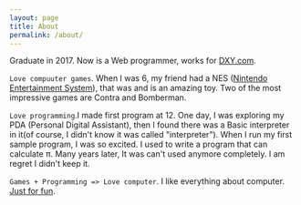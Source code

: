 ```yaml
---
layout: page
title: About
permalink: /about/
---
```



Graduate in 2017. Now is a Web programmer, works for [DXY.com](https://DXY.com).

`Love compuuter games`. When I was 6, my friend had a NES ([Nintendo Entertainment System](https://en.wikipedia.org/wiki/Nintendo_Entertainment_System)), that was and is an amazing toy. Two of the most impressive games are Contra and Bomberman.

`Love programming`.I made first program at 12. One day, I was exploring my PDA (Personal Digital Assistant), then I found there was a Basic interpreter in it(of course, I didn't know it was called "interpreter"). When I run my first sample program, I was so excited. I used to write a program that can calculate π. Many years later, It was can't used anymore completely. I am regret I didn't keep it.

`Games + Programming => Love computer`. I like everything about computer. [Just for fun](https://en.wikipedia.org/wiki/Linus_Torvalds#Bibliography).




